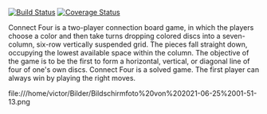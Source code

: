 [![Build Status](https://travis-ci.com/furkankarayel/connectFour.svg?branch=master)](https://travis-ci.com/furkankarayel/connectFour)
[![Coverage Status](https://coveralls.io/repos/github/furkankarayel/connectFour/badge.svg?branch=devTest)](https://coveralls.io/github/furkankarayel/connectFour?branch=master)

Connect Four is a two-player connection board game, in which the players choose a color and then take turns dropping colored discs into a seven-column, six-row vertically suspended grid. The pieces fall straight down, occupying the lowest available space within the column. The objective of the game is to be the first to form a horizontal, vertical, or diagonal line of four of one's own discs. Connect Four is a solved game. The first player can always win by playing the right moves. 

file:///home/victor/Bilder/Bildschirmfoto%20von%202021-06-25%2001-51-13.png
 
